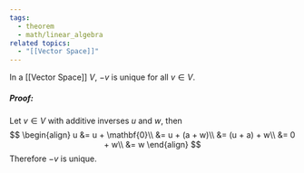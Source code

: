 ```yaml
---
tags:
  - theorem
  - math/linear_algebra
related topics:
  - "[[Vector Space]]"
---
```

In a [[Vector Space]] $V$, $-v$ is unique for all $v\in V$.
##### Proof:
Let $v\in V$ with additive inverses $u$ and $w$, then
$$
\begin{align}
	u 
		&= u + \mathbf{0}\\
		&= u + (a + w)\\
		&= (u + a) + w\\
		&= 0 + w\\
		&= w
\end{align}
$$
Therefore $-v$ is unique.